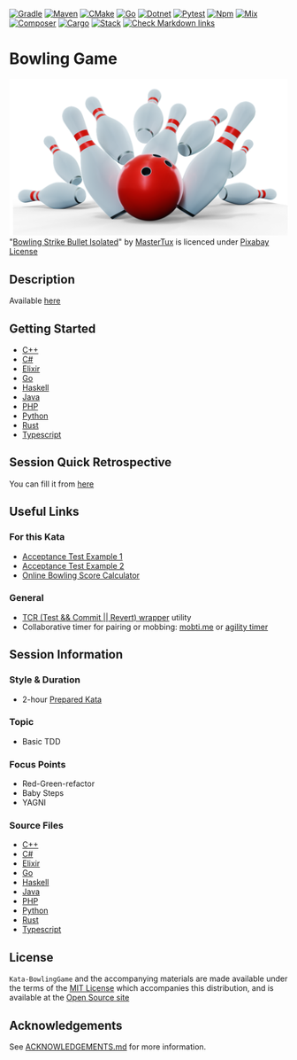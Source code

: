[![Gradle](https://github.com/murex/Kata-BowlingGame/actions/workflows/gradle.yml/badge.svg)](https://github.com/murex/Kata-BowlingGame/actions/workflows/gradle.yml)
[![Maven](https://github.com/murex/Kata-BowlingGame/actions/workflows/maven.yml/badge.svg)](https://github.com/murex/Kata-BowlingGame/actions/workflows/maven.yml)
[![CMake](https://github.com/murex/Kata-BowlingGame/actions/workflows/cmake.yml/badge.svg)](https://github.com/murex/Kata-BowlingGame/actions/workflows/cmake.yml)
[![Go](https://github.com/murex/Kata-BowlingGame/actions/workflows/go.yml/badge.svg)](https://github.com/murex/Kata-BowlingGame/actions/workflows/go.yml)
[![Dotnet](https://github.com/murex/Kata-BowlingGame/actions/workflows/dotnet.yml/badge.svg)](https://github.com/murex/Kata-BowlingGame/actions/workflows/dotnet.yml)
[![Pytest](https://github.com/murex/Kata-BowlingGame/actions/workflows/pytest.yml/badge.svg)](https://github.com/murex/Kata-BowlingGame/actions/workflows/pytest.yml)
[![Npm](https://github.com/murex/Kata-BowlingGame/actions/workflows/npm.yml/badge.svg)](https://github.com/murex/Kata-BowlingGame/actions/workflows/npm.yml)
[![Mix](https://github.com/murex/Kata-BowlingGame/actions/workflows/mix.yml/badge.svg)](https://github.com/murex/Kata-BowlingGame/actions/workflows/mix.yml)
[![Composer](https://github.com/murex/Kata-BowlingGame/actions/workflows/composer.yml/badge.svg)](https://github.com/murex/Kata-BowlingGame/actions/workflows/composer.yml)
[![Cargo](https://github.com/murex/Kata-BowlingGame/actions/workflows/cargo.yml/badge.svg)](https://github.com/murex/Kata-BowlingGame/actions/workflows/cargo.yml)
[![Stack](https://github.com/murex/Kata-BowlingGame/actions/workflows/stack.yml/badge.svg)](https://github.com/murex/Kata-BowlingGame/actions/workflows/stack.yml)
[![Check Markdown links](https://github.com/murex/Kata-BowlingGame/actions/workflows/markdown-link-check.yml/badge.svg)](https://github.com/murex/Kata-BowlingGame/actions/workflows/markdown-link-check.yml)

# Bowling Game

![Bowling Game](./images/BowlingGame.png) <br>
"[Bowling Strike Bullet Isolated](https://pixabay.com/illustrations/bowling-strike-bullet-isolated-3d-3427969/)" by [MasterTux](https://pixabay.com/fr/users/mastertux-470906/) is licenced under [Pixabay License](https://pixabay.com/fr/service/license/)

## Description

Available [here](http://codingdojo.org/kata/Bowling/)

## Getting Started

- [C++](cpp/GETTING_STARTED.md)
- [C#](csharp/GETTING_STARTED.md)
- [Elixir](elixir/GETTING_STARTED.md)
- [Go](go/GETTING_STARTED.md)
- [Haskell](haskell/GETTING_STARTED.md)
- [Java](java/GETTING_STARTED.md)
- [PHP](php/GETTING_STARTED.md)
- [Python](python/GETTING_STARTED.md)
- [Rust](rust/GETTING_STARTED.md)
- [Typescript](typescript/GETTING_STARTED.md)

## Session Quick Retrospective

You can fill it from [here](QuickRetrospective.md)

## Useful Links

### For this Kata

- [Acceptance Test Example 1](http://www.labviewcraftsmen.com/blog/bowling-kata-unit-test-framework#)
- [Acceptance Test Example 2](http://slocums.homestead.com/gamescore.html)
- [Online Bowling Score Calculator](http://www.bowlinggenius.com/)

### General

- [TCR (Test && Commit || Revert) wrapper](tcr/TCR.md) utility
- Collaborative timer for pairing or mobbing:
  [mobti.me](https://mobti.me/)
  or [agility timer](https://agility.jahed.dev/)

## Session Information

### Style & Duration

- 2-hour [Prepared Kata](doc/PreparedKata.md)

### Topic

- Basic TDD

### Focus Points

- Red-Green-refactor
- Baby Steps
- YAGNI

### Source Files

- [C++](cpp)
- [C#](csharp)
- [Elixir](elixir)
- [Go](go)
- [Haskell](haskell)
- [Java](java)
- [PHP](php)
- [Python](python)
- [Rust](rust)
- [Typescript](typescript)

## License

`Kata-BowlingGame` and the accompanying materials are made available
under the terms of the [MIT License](LICENSE.md) which accompanies this
distribution, and is available at the [Open Source site](https://opensource.org/licenses/MIT)

## Acknowledgements

See [ACKNOWLEDGEMENTS.md](ACKNOWLEDGEMENTS.md) for more information.
